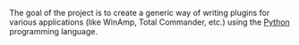 The goal of the project is to create a generic way of writing plugins for various applications (like WinAmp, Total Commander, etc.) using the [Python](http://www.python.org) programming language.